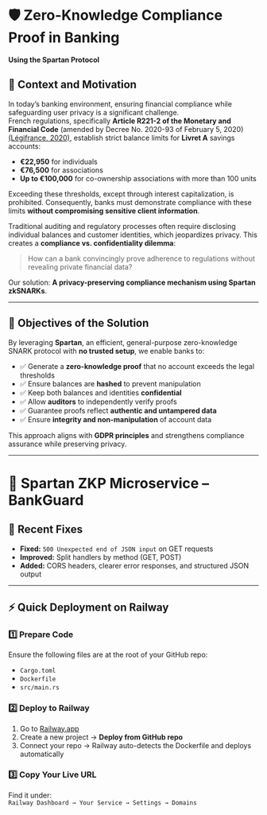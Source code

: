 # 🛡 Zero-Knowledge Compliance Proof in Banking  
**Using the Spartan Protocol**  

## 📌 Context and Motivation  
In today’s banking environment, ensuring financial compliance while safeguarding user privacy is a significant challenge.  
French regulations, specifically **Article R221-2 of the Monetary and Financial Code** (amended by Decree No. 2020-93 of February 5, 2020) [(Légifrance, 2020)](https://www.legifrance.gouv.fr), establish strict balance limits for **Livret A** savings accounts:  

- **€22,950** for individuals  
- **€76,500** for associations  
- **Up to €100,000** for co-ownership associations with more than 100 units  

Exceeding these thresholds, except through interest capitalization, is prohibited. Consequently, banks must demonstrate compliance with these limits **without compromising sensitive client information**.  

Traditional auditing and regulatory processes often require disclosing individual balances and customer identities, which jeopardizes privacy. This creates a **compliance vs. confidentiality dilemma**:  

> How can a bank convincingly prove adherence to regulations without revealing private financial data?  

Our solution: **A privacy-preserving compliance mechanism using Spartan zkSNARKs**.  

---

## 🎯 Objectives of the Solution  
By leveraging **Spartan**, an efficient, general-purpose zero-knowledge SNARK protocol with **no trusted setup**, we enable banks to:  

- ✅ Generate a **zero-knowledge proof** that no account exceeds the legal thresholds  
- ✅ Ensure balances are **hashed** to prevent manipulation  
- ✅ Keep both balances and identities **confidential**  
- ✅ Allow **auditors** to independently verify proofs  
- ✅ Guarantee proofs reflect **authentic and untampered data**  
- ✅ Ensure **integrity and non-manipulation** of account data  

This approach aligns with **GDPR principles** and strengthens compliance assurance while preserving privacy.  

---

# 🚀 Spartan ZKP Microservice – BankGuard  

## 🔧 Recent Fixes  
- **Fixed:** `500 Unexpected end of JSON input` on GET requests  
- **Improved:** Split handlers by method (GET, POST)  
- **Added:** CORS headers, clearer error responses, and structured JSON output  

---

## ⚡ Quick Deployment on Railway  

### **1️⃣ Prepare Code**  
Ensure the following files are at the root of your GitHub repo:  
- `Cargo.toml`  
- `Dockerfile`  
- `src/main.rs`  

### **2️⃣ Deploy to Railway**  
1. Go to [Railway.app](https://railway.app)  
2. Create a new project → **Deploy from GitHub repo**  
3. Connect your repo → Railway auto-detects the Dockerfile and deploys automatically  

### **3️⃣ Copy Your Live URL**  
Find it under:  
`Railway Dashboard → Your Service → Settings → Domains`  
